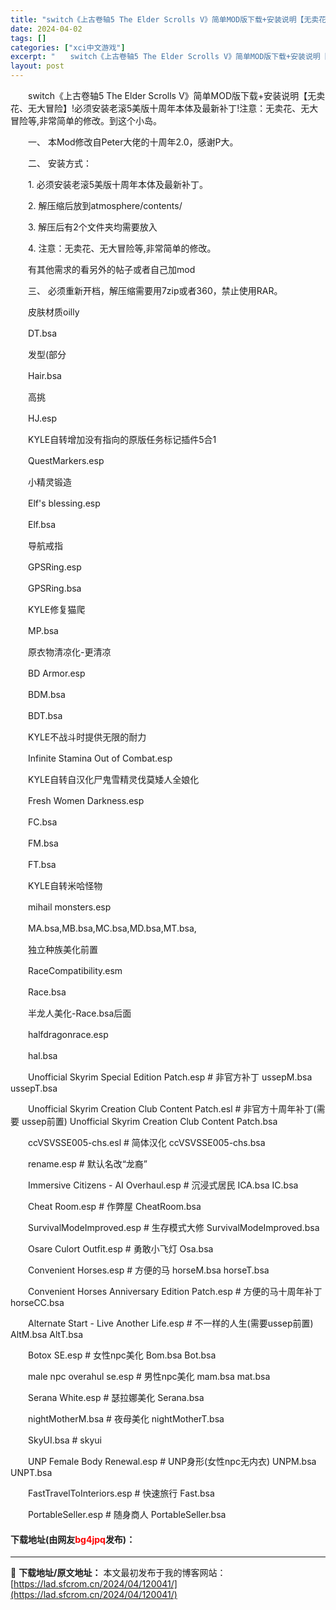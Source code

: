 ```yaml
---
title: "switch《上古卷轴5 The Elder Scrolls V》简单MOD版下载+安装说明【无卖花、无大冒险】"
date: 2024-04-02
tags: []
categories: ["xci中文游戏"]
excerpt: "　　switch《上古卷轴5 The Elder Scrolls V》简单MOD版下载+安装说明【无卖花、无大冒险】!必须安装老滚5美版十周年本体及最新补丁!注意：无卖花、无大冒险等,非常简单的修改。到这个小岛。 　　一、 本Mod修改自Peter大佬的十周年2.0，感谢P大。 　　二、 安装方式：&hellip;"
layout: post
---
```


 <p>　　switch《上古卷轴5 The Elder Scrolls V》简单MOD版下载+安装说明【无卖花、无大冒险】!必须安装老滚5美版十周年本体及最新补丁!注意：无卖花、无大冒险等,非常简单的修改。到这个小岛。</p> <p>　　一、 本Mod修改自Peter大佬的十周年2.0，感谢P大。</p> <p>　　二、 安装方式：</p> <p>　　1. 必须安装老滚5美版十周年本体及最新补丁。</p> <p>　　2. 解压缩后放到atmosphere/contents/</p> <p>　　3. 解压后有2个文件夹均需要放入</p> <p>　　4. 注意：无卖花、无大冒险等,非常简单的修改。</p> <p>　　有其他需求的看另外的帖子或者自己加mod</p> <p>　　三、 必须重新开档，解压缩需要用7zip或者360，禁止使用RAR。</p> <p>　　皮肤材质oilly</p> <p>　　DT.bsa</p> <p>　　发型(部分</p> <p>　　Hair.bsa</p> <p>　　高挑</p> <p>　　HJ.esp</p> <p>　　KYLE自转增加没有指向的原版任务标记插件5合1</p> <p>　　QuestMarkers.esp</p> <p>　　小精灵锻造</p> <p>　　Elf&#39;s blessing.esp</p> <p>　　Elf.bsa</p> <p>　　导航戒指</p> <p>　　GPSRing.esp</p> <p>　　GPSRing.bsa</p> <p>　　KYLE修复猫爬</p> <p>　　MP.bsa</p> <p>　　原衣物清凉化-更清凉</p> <p>　　BD Armor.esp</p> <p>　　BDM.bsa</p> <p>　　BDT.bsa</p> <p>　　KYLE不战斗时提供无限的耐力</p> <p>　　Infinite Stamina Out of Combat.esp</p> <p>　　KYLE自转自汉化尸鬼雪精灵伐莫矮人全娘化</p> <p>　　Fresh Women Darkness.esp</p> <p>　　FC.bsa</p> <p>　　FM.bsa</p> <p>　　FT.bsa</p> <p>　　KYLE自转米哈怪物</p> <p>　　mihail monsters.esp</p> <p>　　MA.bsa,MB.bsa,MC.bsa,MD.bsa,MT.bsa,</p> <p>　　独立种族美化前置</p> <p>　　RaceCompatibility.esm</p> <p>　　Race.bsa</p> <p>　　半龙人美化-Race.bsa后面</p> <p>　　halfdragonrace.esp</p> <p>　　hal.bsa</p> <p>　　Unofficial Skyrim Special Edition Patch.esp # 非官方补丁 ussepM.bsa ussepT.bsa</p> <p>　　Unofficial Skyrim Creation Club Content Patch.esl # 非官方十周年补丁(需要 ussep前置) Unofficial Skyrim Creation Club Content Patch.bsa</p> <p>　　ccVSVSSE005-chs.esl # 简体汉化 ccVSVSSE005-chs.bsa</p> <p>　　rename.esp # 默认名改&ldquo;龙裔&rdquo;</p> <p>　　Immersive Citizens - AI Overhaul.esp # 沉浸式居民 ICA.bsa IC.bsa</p> <p>　　Cheat Room.esp # 作弊屋 CheatRoom.bsa</p> <p>　　SurvivalModeImproved.esp # 生存模式大修 SurvivalModeImproved.bsa</p> <p>　　Osare Culort Outfit.esp # 勇敢小飞灯 Osa.bsa</p> <p>　　Convenient Horses.esp # 方便的马 horseM.bsa horseT.bsa</p> <p>　　Convenient Horses Anniversary Edition Patch.esp # 方便的马十周年补丁 horseCC.bsa</p> <p>　　Alternate Start - Live Another Life.esp # 不一样的人生(需要ussep前置) AltM.bsa AltT.bsa</p> <p>　　Botox SE.esp # 女性npc美化 Bom.bsa Bot.bsa</p> <p>　　male npc overahul se.esp # 男性npc美化 mam.bsa mat.bsa</p> <p>　　Serana White.esp # 瑟拉娜美化 Serana.bsa</p> <p>　　nightMotherM.bsa # 夜母美化 nightMotherT.bsa</p> <p>　　SkyUI.bsa # skyui</p> <p>　　UNP Female Body Renewal.esp # UNP身形(女性npc无内衣) UNPM.bsa UNPT.bsa</p> <p>　　FastTravelToInteriors.esp # 快速旅行 Fast.bsa</p> <p>　　PortableSeller.esp # 随身商人 PortableSeller.bsa</p> <p><h4>下载地址(由网友<font color="red">bg4jpq</font>发布)：</h4></p> 

---
📖 **下载地址/原文地址：** 本文最初发布于我的博客网站：[https://lad.sfcrom.cn/2024/04/120041/](https://lad.sfcrom.cn/2024/04/120041/)
